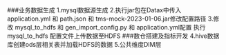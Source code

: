 ###业务数据生成
1.mysql数据源生成
2.执行jar包在Datax中传入 application.yml 和 path.json 和 tms-mock-2023-01-06.jar修改配置路径
3.修改 mysql_to_hdfs 和 gen_import_config.py 和 application.yml配置 执行 mysql_to_hdfs 配置文件上传数据至HDFS
###数仓搭建及指标开发
4.hive数据库创建ods层相关表并加载HDFS的数据
5.公共维度DIM层